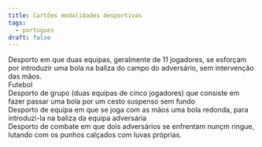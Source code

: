 ```yaml
---
title: Cartões modalidades desportivas
tags:
  - portugues
draft: false
---
```

<e-card color="1">

<div> Desporto em que duas equipas, geralmente de 11 jogadores, se esforçam por introduzir uma bola na baliza do campo do adversário, sem intervenção das mãos. </div>

<div> Futebol </div>


</e-card>

<e-card color="2">

<div> Desporto de grupo (duas equipas de cinco jogadores) que consiste em fazer passar uma bola por um cesto suspenso sem fundo 

</div>

</e-card>

<e-card color="3">

<div> Desporto de equipa em que se joga com as mãos uma bola redonda, para introduzi-la na baliza da equipa adversária </div>

</e-card>

<e-card color="4">

<div> Desporto de combate em que dois adversários se enfrentam nunçm ringue, lutando com os punhos calçados com luvas próprias. 

</div>

</e-card>